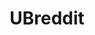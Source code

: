 ---
title: UBreddit
crosslinks:
- UBBulls
- cscareerquestions
- HateCrimeHoaxes
- CollegeLPT
- Buffalo
- trackers
---